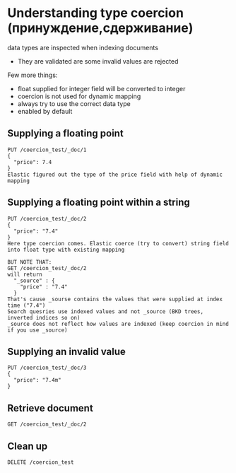 # Understanding type coercion (принуждение,сдерживание)
data types are inspected when indexing documents
 - They are validated are some invalid values are rejected

Few more things:
- float supplied for integer field will be converted to integer
- coercion is not used for dynamic mapping
- always try to use the correct data type
- enabled by default

## Supplying a floating point

```
PUT /coercion_test/_doc/1
{
  "price": 7.4 
}
Elastic figured out the type of the price field with help of dynamic mapping
```

## Supplying a floating point within a string

```
PUT /coercion_test/_doc/2
{
  "price": "7.4"
}
Here type coercion comes. Elastic coerce (try to convert) string field into float type with existing mapping 

BUT NOTE THAT: 
GET /coercion_test/_doc/2
will return
  "_source" : {
    "price" : "7.4"
  } 
That's cause _sourse contains the values that were supplied at index time ("7.4")
Search quesries use indexed values and not _source (BKD trees, inverted indices so on)
_source does not reflect how values are indexed (keep coercion in mind if you use _source)
```

## Supplying an invalid value

```
PUT /coercion_test/_doc/3
{
  "price": "7.4m"
}
```

## Retrieve document

```
GET /coercion_test/_doc/2
```

## Clean up

```
DELETE /coercion_test
```